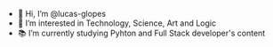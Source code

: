 - 👋 Hi, I’m @lucas-glopes
- 👀 I’m interested in Technology, Science, Art and Logic
- 📚 I’m currently studying Pyhton and Full Stack developer's content

<!---
lucas-glopes/lucas-glopes is a ✨ special ✨ repository because its `README.md` (this file) appears on your GitHub profile.
You can click the Preview link to take a look at your changes.
--->
